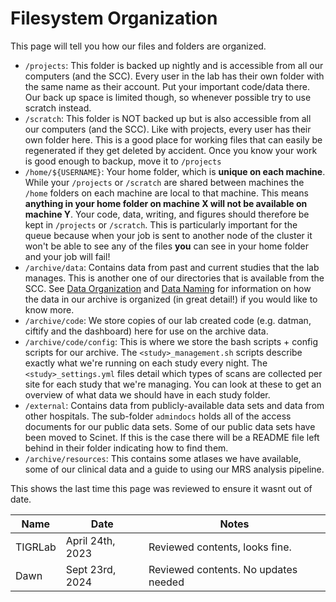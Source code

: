 # Filesystem Organization

This page will tell you how our files and folders are organized.

- `/projects`: This folder is backed up nightly and is accessible from all our computers (and the SCC). Every user in the lab has their own folder with the same name as their account. Put your important code/data there. Our back up space is limited though, so whenever possible try to use scratch instead.
- `/scratch`: This folder is NOT backed up but is also accessible from all our computers (and the SCC). Like with projects, every user has their own folder here. This is a good place for working files that can easily be regenerated if they get deleted by accident. Once you know your work is good enough to backup, move it to `/projects`
- `/home/${USERNAME}`: Your home folder, which is **unique on each machine**. While your `/projects` or `/scratch` are shared between machines the `/home` folders on each machine are local to that machine. This means **anything in your home folder on machine X will not be available on machine Y**. Your code, data, writing, and figures should therefore be kept in `/projects` or `/scratch`. This is particularly important for the queue because when your job is sent to another node of the cluster it won't be able to see any of the files **you** can see in your home folder and your job will fail!
- `/archive/data`: Contains data from past and current studies that the lab manages. This is another one of our directories that is available from the SCC. See [Data Organization](/data/Data-Organization) and [Data Naming](/data/Data-Naming) for information on how the data in our archive is organized (in great detail!) if you would like to know more.
- `/archive/code`: We store copies of our lab created code (e.g. datman, ciftify and the dashboard) here for use on the archive data.
- `/archive/code/config`: This is where we store the bash scripts + config scripts for our archive. The `<study>_management.sh` scripts describe exactly what we're running on each study every night. The `<study>_settings.yml` files detail which types of scans are collected per site for each study that we're managing. You can look at these to get an overview of what data we should have in each study folder.
- `/external`: Contains data from publicly-available data sets and data from other hospitals. The sub-folder `admindocs` holds all of the access documents for our public data sets. Some of our public data sets have been moved to Scinet. If this is the case there will be a README file left behind in their folder indicating how to find them.
- `/archive/resources`: This contains some atlases we have available, some of our clinical data and a guide to using our MRS analysis pipeline.


<!-- sign-off-sheet:start -->
<!-- sign-off-cadence:1 year -->
This shows the last time this page was reviewed to ensure it wasnt out of date.

| Name | Date | Notes |
|------|------|-------|
| TIGRLab | April 24th, 2023 | Reviewed contents, looks fine. |
| Dawn | Sept 23rd, 2024 | Reviewed contents. No updates needed |
<!-- sign-off-sheet:end -->